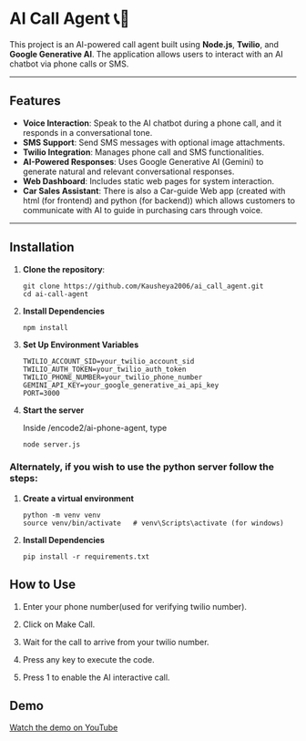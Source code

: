 # AI Call Agent 📞🤖

This project is an AI-powered call agent built using **Node.js**, **Twilio**, and **Google Generative AI**. The application allows users to interact with an AI chatbot via phone calls or SMS. 

---

## Features

- **Voice Interaction**: Speak to the AI chatbot during a phone call, and it responds in a conversational tone.
- **SMS Support**: Send SMS messages with optional image attachments.
- **Twilio Integration**: Manages phone call and SMS functionalities.
- **AI-Powered Responses**: Uses Google Generative AI (Gemini) to generate natural and relevant conversational responses.
- **Web Dashboard**: Includes static web pages for system interaction.
- **Car Sales Assistant**: There is also a Car-guide Web app (created with html (for frontend) and python (for backend)) which allows customers to communicate with AI to guide in purchasing cars through voice.
---

## Installation

1. **Clone the repository**: 
    ```
    git clone https://github.com/Kausheya2006/ai_call_agent.git
    cd ai-call-agent
    ```

2. **Install Dependencies**
    ```
    npm install
    ```

3. **Set Up Environment Variables**
    ```
    TWILIO_ACCOUNT_SID=your_twilio_account_sid
    TWILIO_AUTH_TOKEN=your_twilio_auth_token
    TWILIO_PHONE_NUMBER=your_twilio_phone_number
    GEMINI_API_KEY=your_google_generative_ai_api_key
    PORT=3000
    ```


4. **Start the server**

    Inside /encode2/ai-phone-agent, type
    ```
    node server.js
    ```

### Alternately, if you wish to use the python server follow the steps:

1. **Create a virtual environment**
    ```
    python -m venv venv
    source venv/bin/activate   # venv\Scripts\activate (for windows)
    ```

2. **Install Dependencies**
    ```
    pip install -r requirements.txt 
    ```

## How to Use

1. Enter your phone number(used for verifying twilio number).

2. Click on Make Call.

3. Wait for the call to arrive from your twilio number.

4. Press any key to execute the code.

5. Press 1 to enable the AI interactive call.


## Demo
[Watch the demo on YouTube](https://youtu.be/i9_xem5R6eA)

